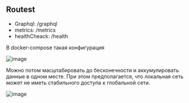## Routest
 - Graphql: /graphql
 - metrics: /metrics
 - healthCheack: /health

В docker-compose такая конфигурация

![image](https://user-images.githubusercontent.com/53140509/231534500-34172a42-41f4-49ed-a614-8bb16a5036b5.png)


Можно потом масштабировать до бесконечности и аккумулировать данные в одном месте. При этом предполагается, что локальная сеть может не иметь стабильного доступа к глобальной сети.

![image](https://user-images.githubusercontent.com/53140509/231523173-f18ff7ab-e35a-467e-9072-9f8987dec06c.png)
